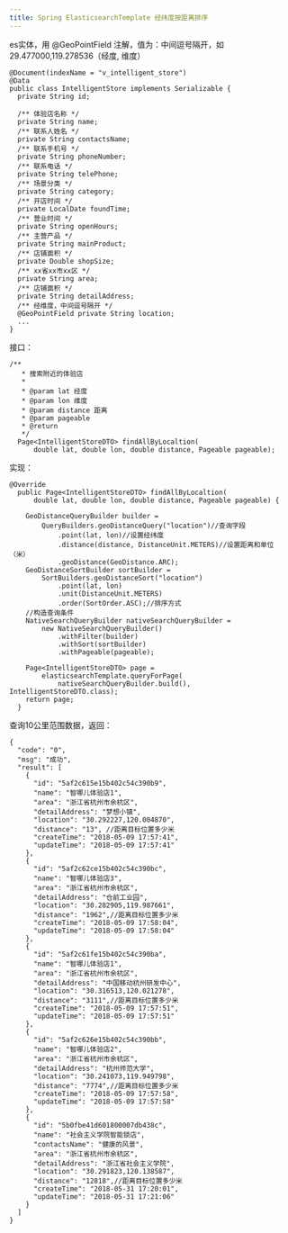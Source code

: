 ```yaml
---
title: Spring ElasticsearchTemplate 经纬度按距离排序
---
```

es实体，用 @GeoPointField 注解，值为：中间逗号隔开，如 29.477000,119.278536（经度, 维度）

    
    
    @Document(indexName = "v_intelligent_store")
    @Data
    public class IntelligentStore implements Serializable {
      private String id;
    
      /** 体验店名称 */
      private String name;
      /** 联系人姓名 */
      private String contactsName;
      /** 联系手机号 */
      private String phoneNumber;
      /** 联系电话 */
      private String telePhone;
      /** 场景分类 */
      private String category;
      /** 开店时间 */
      private LocalDate foundTime;
      /** 营业时间 */
      private String openHours;
      /** 主营产品 */
      private String mainProduct;
      /** 店铺面积 */
      private Double shopSize;
      /** xx省xx市xx区 */
      private String area;
      /** 店铺面积 */
      private String detailAddress;
      /** 经维度，中间逗号隔开 */
      @GeoPointField private String location;
      ...  
    }

接口：

    
    
    /**
       * 搜索附近的体验店
       *
       * @param lat 经度
       * @param lon 维度
       * @param distance 距离
       * @param pageable
       * @return
       */
      Page<IntelligentStoreDTO> findAllByLocaltion(
          double lat, double lon, double distance, Pageable pageable);

实现：

    
    
    @Override
      public Page<IntelligentStoreDTO> findAllByLocaltion(
          double lat, double lon, double distance, Pageable pageable) {
    
        GeoDistanceQueryBuilder builder =
            QueryBuilders.geoDistanceQuery("location")//查询字段
                .point(lat, lon)//设置经纬度
                .distance(distance, DistanceUnit.METERS)//设置距离和单位（米）
                .geoDistance(GeoDistance.ARC);
        GeoDistanceSortBuilder sortBuilder =
            SortBuilders.geoDistanceSort("location")
                .point(lat, lon)
                .unit(DistanceUnit.METERS)
                .order(SortOrder.ASC);//排序方式
        //构造查询条件
        NativeSearchQueryBuilder nativeSearchQueryBuilder =
            new NativeSearchQueryBuilder()
                .withFilter(builder)
                .withSort(sortBuilder)
                .withPageable(pageable);
    
        Page<IntelligentStoreDTO> page =
            elasticsearchTemplate.queryForPage(
                nativeSearchQueryBuilder.build(), IntelligentStoreDTO.class);
        return page;
      }

查询10公里范围数据，返回：

    
    
    {
      "code": "0",
      "msg": "成功",
      "result": [
        {
          "id": "5af2c615e15b402c54c390b9",
          "name": "智哪儿体验店1",
          "area": "浙江省杭州市余杭区",
          "detailAddress": "梦想小镇",
          "location": "30.292227,120.004870",
          "distance": "13", //距离目标位置多少米
          "createTime": "2018-05-09 17:57:41",
          "updateTime": "2018-05-09 17:57:41"
        },
        {
          "id": "5af2c62ce15b402c54c390bc",
          "name": "智哪儿体验店3",
          "area": "浙江省杭州市余杭区",
          "detailAddress": "仓前工业园",
          "location": "30.282905,119.987661",
          "distance": "1962",//距离目标位置多少米
          "createTime": "2018-05-09 17:58:04",
          "updateTime": "2018-05-09 17:58:04"
        },
        {
          "id": "5af2c61fe15b402c54c390ba",
          "name": "智哪儿体验店1",
          "area": "浙江省杭州市余杭区",
          "detailAddress": "中国移动杭州研发中心",
          "location": "30.316513,120.021278",
          "distance": "3111",//距离目标位置多少米
          "createTime": "2018-05-09 17:57:51",
          "updateTime": "2018-05-09 17:57:51"
        },
        {
          "id": "5af2c626e15b402c54c390bb",
          "name": "智哪儿体验店2",
          "area": "浙江省杭州市余杭区",
          "detailAddress": "杭州师范大学",
          "location": "30.241073,119.949798",
          "distance": "7774",//距离目标位置多少米
          "createTime": "2018-05-09 17:57:58",
          "updateTime": "2018-05-09 17:57:58"
        },
        {
          "id": "5b0fbe41d601800007db438c",
          "name": "社会主义学院智能锁店",
          "contactsName": "健康的风景",
          "area": "浙江省杭州市余杭区",
          "detailAddress": "浙江省社会主义学院",
          "location": "30.291823,120.138587",
          "distance": "12818",//距离目标位置多少米
          "createTime": "2018-05-31 17:20:01",
          "updateTime": "2018-05-31 17:21:06"
        }
      ]
    }

